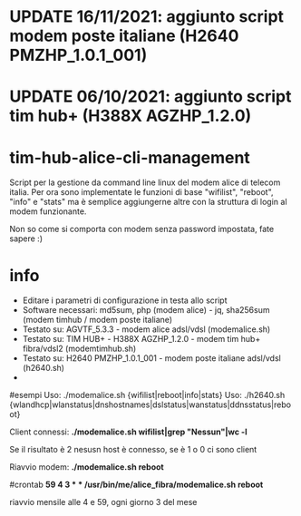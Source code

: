# UPDATE 16/11/2021: aggiunto script modem poste italiane (H2640 PMZHP_1.0.1_001)
# UPDATE 06/10/2021: aggiunto script tim hub+ (H388X AGZHP_1.2.0)

# tim-hub-alice-cli-management
Script per la gestione da command line linux del modem alice di telecom italia.
Per ora sono implementate le funzioni di base "wifilist", "reboot", "info" e "stats" ma è semplice aggiungerne altre con la struttura di login al modem funzionante.

Non so come si comporta con modem senza password impostata, fate sapere :)

# info
* Editare i parametri di configurazione in testa allo script
* Software necessari: md5sum, php (modem alice) - jq, sha256sum (modem timhub / modem poste italiane)
* Testato su: AGVTF_5.3.3 - modem alice adsl/vdsl (modemalice.sh)
* Testato su: TIM HUB+ - H388X AGZHP_1.2.0 - modem tim hub+ fibra/vdsl2 (modemtimhub.sh)
* Testato su: H2640 PMZHP_1.0.1_001 - modem poste italiane adsl/vdsl (h2640.sh)
* 
#esempi
Uso: ./modemalice.sh {wifilist|reboot|info|stats}
Uso: ./h2640.sh {wlandhcp|wlanstatus|dnshostnames|dslstatus|wanstatus|ddnsstatus|reboot}

Client connessi: **./modemalice.sh wifilist|grep "Nessun"|wc -l**

Se il risultato è 2 nesusn host è connesso, se è 1 o 0 ci sono client

Riavvio modem: **./modemalice.sh reboot**

#crontab
**59      4       3       *       *       /usr/bin/me/alice_fibra/modemalice.sh reboot**

riavvio mensile alle 4 e 59, ogni giorno 3 del mese

